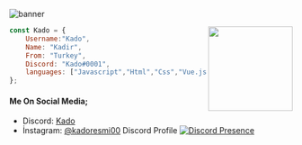 ![banner](https://user-images.githubusercontent.com/68639045/131916233-85c955b3-75da-44f2-a4eb-50f1f334f180.png)

<img align='right' src="https://cdn.discordapp.com/avatars/778540663675158548/1dab8afe32b00fb7836f14a11778625e.webp?size=2048" width="150">

```js
const Kado = {
    Username:"Kado",
    Name: "Kadir",
    From: "Turkey",
    Discord: "Kado#0001",
    languages: ["Javascript","Html","Css","Vue.js","Node.js"]
};
```
#### Me On Social Media;
- Discord: [Kado](https://discord.com/users/751952536021368893)
- İnstagram: [@kadoresmi00](https://instagram.com/kadoresmi00)
Discord Profile
[![Discord Presence](https://lanyard-profile-readme.vercel.app/api/751952536021368893
                            )](https://discord.com/users/751952536021368893)
